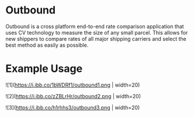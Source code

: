 # Outbound

Outbound is a cross platform end-to-end rate comparison application that uses CV technology to measure the size of any small parcel. This allows for new shippers to compare rates of all major shipping carriers and select the best method as easily as possible.

# Example Usage

![1](https://i.ibb.co/1bWDRf1/outbound1.png | width=20)

![2](https://i.ibb.co/zZBLrHr/outbound2.png | width=20)

![3](https://i.ibb.co/h1rhhs3/outbound3.png | width=20)



